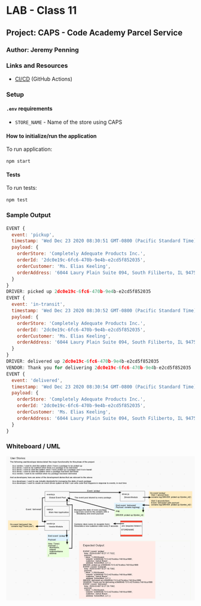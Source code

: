 # LAB - Class 11

## Project: CAPS - Code Academy Parcel Service

### Author: Jeremy Penning

### Links and Resources

- [CI/CD](https://github.com/jeremyp-401-advanced-javascript/caps/actions) (GitHub Actions)

### Setup

#### `.env` requirements

- `STORE_NAME` - Name of the store using CAPS

#### How to initialize/run the application

To run application:

`npm start`

#### Tests

To run tests:

`npm test`

### Sample Output

```javascript
EVENT {
  event: 'pickup',
  timestamp: 'Wed Dec 23 2020 08:30:51 GMT-0800 (Pacific Standard Time)',
  payload: {
    orderStore: 'Completely Adequate Products Inc.',
    orderId: '2dc0e19c-6fc6-470b-9e4b-e2cd5f852035',
    orderCustomer: 'Ms. Elias Keeling',
    orderAddress: '6044 Laury Plain Suite 094, South Filiberto, IL 94754'
  }
}
DRIVER: picked up 2dc0e19c-6fc6-470b-9e4b-e2cd5f852035
EVENT {
  event: 'in-transit',
  timestamp: 'Wed Dec 23 2020 08:30:52 GMT-0800 (Pacific Standard Time)',
  payload: {
    orderStore: 'Completely Adequate Products Inc.',
    orderId: '2dc0e19c-6fc6-470b-9e4b-e2cd5f852035',
    orderCustomer: 'Ms. Elias Keeling',
    orderAddress: '6044 Laury Plain Suite 094, South Filiberto, IL 94754'
  }
}
DRIVER: delivered up 2dc0e19c-6fc6-470b-9e4b-e2cd5f852035
VENDOR: Thank you for delivering 2dc0e19c-6fc6-470b-9e4b-e2cd5f852035
EVENT {
  event: 'delivered',
  timestamp: 'Wed Dec 23 2020 08:30:54 GMT-0800 (Pacific Standard Time)',
  payload: {
    orderStore: 'Completely Adequate Products Inc.',
    orderId: '2dc0e19c-6fc6-470b-9e4b-e2cd5f852035',
    orderCustomer: 'Ms. Elias Keeling',
    orderAddress: '6044 Laury Plain Suite 094, South Filiberto, IL 94754'
  }
}

```

### Whiteboard / UML

![whiteboard-caps](./assets/CAPSWhiteboardUML_SS.png)
